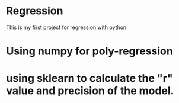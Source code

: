 # Regression
This is my first project for regression with python
# Using numpy for poly-regression
# using sklearn to calculate the "r" value and precision of the model.
